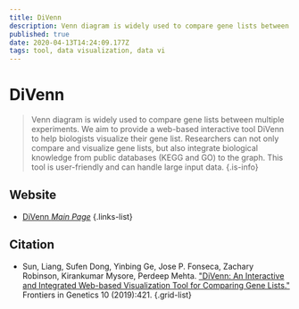 ```yaml
---
title: DiVenn
description: Venn diagram is widely used to compare gene lists between multiple experiments.
published: true
date: 2020-04-13T14:24:09.177Z
tags: tool, data visualization, data vi
---
```


# DiVenn

> Venn diagram is widely used to compare gene lists between multiple experiments. We aim to provide a web-based interactive tool DiVenn to help biologists visualize their gene list. Researchers can not only compare and visualize gene lists, but also integrate biological knowledge from public databases (KEGG and GO) to the graph. This tool is user-friendly and can handle large input data.
{.is-info}



## Website

- [DiVenn *Main Page*](https://divenn.noble.org/)
{.links-list}

## Citation

- Sun, Liang, Sufen Dong, Yinbing Ge, Jose P. Fonseca, Zachary Robinson, Kirankumar Mysore, Perdeep Mehta. ["DiVenn: An Interactive and Integrated Web-based Visualization Tool for Comparing Gene Lists."](https://www.frontiersin.org/articles/10.3389/fgene.2019.00421/full) Frontiers in Genetics 10 (2019):421.
{.grid-list}